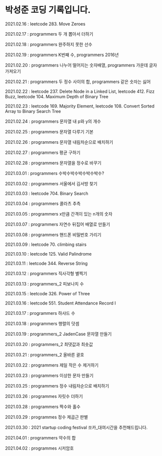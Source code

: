 # 박성준 코딩 기록입니다.



2021.02.16 : leetcode 283. Move Zeroes

2021.02.17 : programmers 두 개 뽑아서 더하기

2021.02.18 : programmers 완주하지 못한 선수

2021.02.19 : programmers K번째 수, programmers 2016년

2021.02.20 : programmers 나누어 떨어지는 숫자배열, programmers 가운데 글자 가져오기

2021.02.21 : programmers 두 정수 사이의 합, programmers 같은 숫자는 싫어

2021.02.22 : leetcode 237. Delete Node in a Linked List, leetcode 412. Fizz Buzz, leetcode 104. Maximum Depth of Binary Tree

2021.02.23 : leetcode 169. Majority Element, leetcode 108. Convert Sorted Array to Binary Search Tree

2021.02.24 : programmers 문자열 내 p와 y의 개수

2021.02.25 : programmers 문자열 다루기 기본

2021.02.26 : programmers 문자열 내림차순으로 배치하기

2021.02.27 : programmers 평균 구하기

2021.02.28 : programmers 문자열을 정수로 바꾸기

2021.03.01 : programmers 수박수박수박수박수박수?

2021.03.02 : programmers 서울에서 김서방 찾기

2021.03.03 : leetcode 704. Binary Search

2021.03.04 : programmers 콜라츠 추측

2021.03.05 : programmers x만큼 간격이 있는 n개의 숫자

2021.03.07 : programmers 자연수 뒤집어 배열로 만들기

2021.03.08 : programmers 핸드폰 비밀번호 가리기

2021.03.09 : leetcode 70. climbing stairs

2021.03.10 : leetcode 125. Valid Palindrome

2021.03.11 : leetcode 344. Reverse String

2021.03.12 : programmers 직사각형 별찍기

2021.03.13 : programmers_2 피보나치 수

2021.03.15 : leetcode 326. Power of Three

2021.03.16 : leetcode 551. Student Attendance Record I

2021.03.17 : programmers 하샤드 수

2021.03.18 : programmers 행렬의 덧셈

2021.03.19 : programmers_2 JadenCase 문자열 만들기

2021.03.20 : programmers_2 최댓값과 최솟값

2021.03.21 : programmers_2 올바른 괄호

2021.03.22 : programmers 제일 작은 수 제거하기

2021.03.23 : programmers 이상한 문자 만들기

2021.03.25 : programmers 정수 내림차순으로 배치하기

2021.03.26 : programmes 자릿수 더하기

2021.03.28 : programmers 짝수와 홀수

2021.03.29 : programmes 정수 제곱근 판별

2021.03.30 : 2021 startup coding festival 쏘카_대여시간을 추천해드립니다.

2021.04.01 : programmers 약수의 합

2021.04.02 : programmes 시저암호